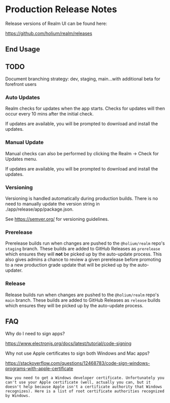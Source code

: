 # Production Release Notes

Release versions of Realm UI can be found here:

https://github.com/holium/realm/releases

## End Usage

## TODO

Document branching strategy: dev, staging, main...with additional beta for forefront users

### Auto Updates

Realm checks for updates when the app starts. Checks for updates will then occur every 10 mins after the initial check.

If updates are available, you will be prompted to download and install the updates.

### Manual Update

Manual checks can also be performed by clicking the Realm -> Check for Updates menu.

If updates are available, you will be prompted to download and install the updates.

### Versioning

Versioning is handled automatically during production builds. There is no need to manually update the version string in ./app/release/app/package.json.

See https://semver.org/ for versioning guidelines.

### Prerelease

Prerelease builds run when changes are pushed to the `@holium/realm` repo's `staging` branch. These builds are added to GitHub Releases as `prerelease` which ensures they will **not** be picked up by the auto-update process. This also gives admins a chance to review a given prerelease before promoting to a new production grade update that will be picked up by the auto-updater.

### Release

Release builds run when changes are pushed to the `@holium/realm` repo's `main` branch. These builds are added to GitHub Releases as `release` builds which ensures they will be picked up by the auto-update process.

## FAQ

Why do I need to sign apps?

https://www.electronjs.org/docs/latest/tutorial/code-signing

Why not use Apple certificates to sign both Windows and Mac apps?

https://stackoverflow.com/questions/12468783/code-sign-windows-programs-with-apple-certificate

```
Now you need to get a Windows developer certificate. Unfortunately you can't use your Apple certificate (well, actually you can, but it doesn't help because Apple isn't a certificate authority that Windows recognizes). Here is a list of root certificate authorities recognized by Windows.
```
